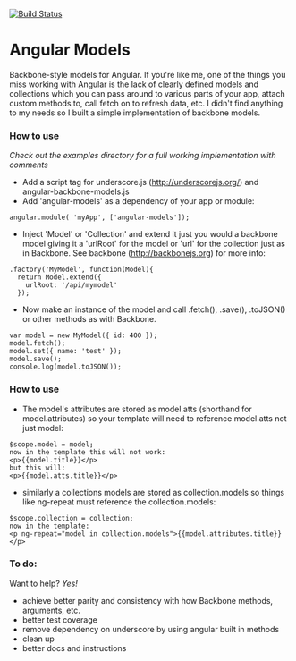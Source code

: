 [![Build Status](https://travis-ci.org/evanhobbs/angular-models.svg?branch=master)](https://travis-ci.org/evanhobbs/angular-models)
# Angular Models


Backbone-style models for Angular. If you're like me, one of the things you miss working with Angular is the lack of clearly defined models and collections which you can pass around to various parts of your app, attach custom methods to, call fetch on to refresh data, etc. I didn't find anything to my needs so I built a simple implementation of backbone models.

### How to use
*Check out the examples directory for a full working implementation with comments*
- Add a script tag for underscore.js (http://underscorejs.org/) and angular-backbone-models.js
- Add 'angular-models' as a dependency of your app or module:
````
angular.module( 'myApp', ['angular-models']);
````
- Inject 'Model' or 'Collection' and extend it just you would a backbone model giving it a 'urlRoot'
for the model or 'url' for the collection just as in Backbone. See backbone (http://backbonejs.org)
for more info:
````
.factory('MyModel', function(Model){
  return Model.extend({
	urlRoot: '/api/mymodel'
  });
````
- Now make an instance of the model and call .fetch(), .save(), .toJSON() or other methods as with Backbone.
````
var model = new MyModel({ id: 400 });
model.fetch();
model.set({ name: 'test' });
model.save();
console.log(model.toJSON());
````

### How to use
- The model's attributes are stored as model.atts (shorthand for model.attributes) so your template will need to reference model.atts not just model:
````
$scope.model = model;
now in the template this will not work:
<p>{{model.title}}</p>
but this will:
<p>{{model.atts.title}}</p>
````
- similarly a collections models are stored as collection.models so things like ng-repeat must reference the collection.models:
````
$scope.collection = collection;
now in the template:
<p ng-repeat="model in collection.models">{{model.attributes.title}}</p>
````
### To do:
Want to help? *Yes!*
- achieve better parity and consistency with how Backbone methods, arguments, etc.
- better test coverage
- remove dependency on underscore by using angular built in methods
- clean up
- better docs and instructions
